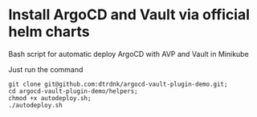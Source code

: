 # Install ArgoCD and Vault via official helm charts
Bash script for automatic deploy ArgoCD with AVP and Vault in Minikube

Just run the command
```console
git clone git@github.com:dtrdnk/argocd-vault-plugin-demo.git;
cd argocd-vault-plugin-demo/helpers;
chmod +x autodeploy.sh;
./autodeploy.sh
```
